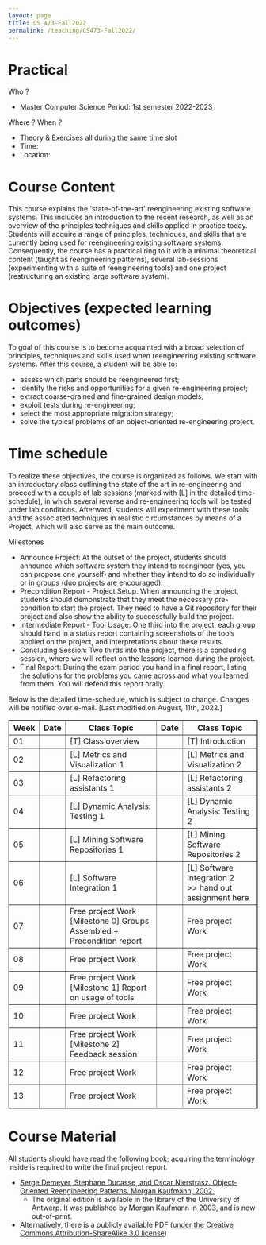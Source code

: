 ```yaml
---
layout: page
title: CS 473-Fall2022
permalink: /teaching/CS473-Fall2022/
---
```


Practical
=========
Who ?
* Master Computer Science Period: 1st semester 2022-2023

Where ? When ?
* Theory & Exercises all during the same time slot
* Time: 
* Location: 

Course Content
======
This course explains the 'state-of-the-art' reengineering existing software systems. This includes an introduction to the recent research, as well as an overview of the principles techniques and skills applied in practice today. Students will acquire a range of principles, techniques, and skills that are currently being used for reengineering existing software systems. Consequently, the course has a practical ring to it with a minimal theoretical content (taught as reengineering patterns), several lab-sessions (experimenting with a suite of reengineering tools) and one project (restructuring an existing large software system).


Objectives (expected learning outcomes)
======
To goal of this course is to become acquainted with a broad selection of principles, techniques and skills used when reengineering existing software systems. After this course, a student will be able to:
* assess which parts should be reengineered first;
* identify the risks and opportunities for a given re-engineering project;
* extract coarse-grained and fine-grained design models;
* exploit tests during re-engineering;
* select the most appropriate migration strategy;
* solve the typical problems of an object-oriented re-engineering project.

Time schedule
=======
To realize these objectives, the course is organized as follows. We start with an introductory class outlining the state of the art in re-engineering and proceed with a couple of lab sessions (marked with [L] in the detailed time-schedule), in which several reverse and re-engineering tools will be tested under lab conditions. Afterward, students will experiment with these tools and the associated techniques in realistic circumstances by means of a Project, which will also serve as the main outcome.

Milestones

* Announce Project: At the outset of the project, students should announce which software system they intend to reengineer (yes, you can propose one yourself) and whether they intend to do so individually or in groups (duo projects are encouraged).
* Precondition Report - Project Setup. When announcing the project, students should demonstrate that they meet the necessary pre-condition to start the project. They need to have a Git repository for their project and also show the ability to successfully build the project.
* Intermediate Report - Tool Usage: One third into the project, each group should hand in a status report containing screenshots of the tools applied on the project, and interpretations about these results.
* Concluding Session: Two thirds into the project, there is a concluding session, where we will reflect on the lessons learned during the project.
* Final Report: During the exam period you hand in a final report, listing the solutions for the problems you came across and what you learned from them. You will defend this report orally.

Below is the detailed time-schedule, which is subject to change. Changes will be notified over e-mail. [Last modified on August, 11th, 2022.] 

<table border="1">
<tr>
<th>Week</th>
<th>Date</th>
<th>Class Topic</th>
<th>Date</th>
<th>Class Topic</th>
</tr>

<tr>
<td>01</td>
<td></td>
<td>[T] Class overview 
</td><td> </td>
<td>[T] Introduction </td>
</tr>

<tr>
<td>02</td>
<td> </td>
<td>[L] Metrics and Visualization 1 </td>
<td> </td>
<td>[L] Metrics and Visualization 2 </td>
</tr>

<tr>
<td>03</td>
<td> </td>
<td>[L] Refactoring assistants 1 </td>
<td> </td>
<td>[L] Refactoring assistants 2 </td>
</tr>

<tr>
<td>04</td>
<td> </td>
<td>[L] Dynamic Analysis: Testing 1 </td>
<td> </td>
<td>[L] Dynamic Analysis: Testing 2 </td>
</tr>


<tr>
<td>05</td>
<td> </td>
<td>[L] Mining Software Repositories  1 </td>
<td> </td>
<td>[L] Mining Software Repositories 2 </td>
</tr>

<tr>
<td>06</td>
<td> </td>
<td>[L] Software Integration  1 </td>
<td> </td>
<td>[L] Software Integration 2 <br> >> hand out assignment here </td>
</tr>

<tr>
<td>07</td>
<td> </td>
<td>Free project Work<br> [Milestone 0] Groups Assembled + Precondition report </td>
<td> </td>
<td>Free project Work</td>
</tr>

<tr>
<td>08</td>
<td> </td>
<td>Free project Work</td>
<td> </td>
<td>Free project Work</td>
</tr>

<tr>
<td>09</td>
<td> </td>
<td>Free project Work <br> [Milestone 1] Report on usage of tools</td>
<td> </td>
<td>Free project Work</td>
</tr>

<tr>
<td>10</td>
<td> </td>
<td>Free project Work</td>
<td> </td>
<td>Free project Work</td>
</tr>

<tr>
<td>11</td>
<td> </td>
<td>Free project Work <br> [Milestone 2] Feedback session</td>
<td> </td>
<td>Free project Work</td>
</tr>

<tr>
<td>12</td>
<td> </td>
<td>Free project Work</td>
<td> </td>
<td>Free project Work</td>
</tr>

<tr>
<td>13</td>
<td> </td>
<td>Free project Work</td>
<td> </td>
<td>Free project Work</td>
</tr>

</table>


Course Material
=======
All students should have read the following book; acquiring the terminology inside is required to write the final project report.
* [Serge Demeyer, Stephane Ducasse, and Oscar Nierstrasz. Object-Oriented Reengineering Patterns. Morgan Kaufmann, 2002.](http://scg.unibe.ch/download/oorp/)
  * The original edition is available in the library of the University of Antwerp. It was published by Morgan Kaufmann in 2003, and is now out-of-print. 
* Alternatively, there is a publicly available PDF ([under the Creative Commons Attribution-ShareAlike 3.0 license](https://creativecommons.org/licenses/by-sa/3.0/))
